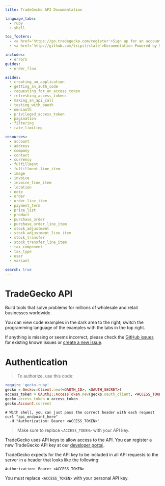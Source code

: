 ```yaml
---
title: TradeGecko API Documentation

language_tabs:
  - ruby
  - shell

toc_footers:
  - <a href='https://go.tradegecko.com/register'>Sign up for an account</a>
  - <a href='http://github.com/tripit/slate'>Documentation Powered by Slate</a>

includes:
  - errors
guides:
  - order_flow

asides:
  - creating_an_application
  - getting_an_auth_code
  - requesting_for_an_access_token
  - refreshing_access_tokens
  - making_an_api_call
  - testing_with_oauth
  - omniauth
  - privileged_access_token
  - pagination
  - filtering
  - rate_limiting

resources:
  - account
  - address
  - company
  - contact
  - currency
  - fulfillment
  - fulfillment_line_item
  - image
  - invoice
  - invoice_line_item
  - location
  - note
  - order
  - order_line_item
  - payment_term
  - price_list
  - product
  - purchase_order
  - purchase_order_line_item
  - stock_adjustment
  - stock_adjustment_line_item
  - stock_transfer
  - stock_transfer_line_item
  - tax_component
  - tax_type
  - user
  - variant

search: true
---
```


# TradeGecko API

Build tools that solve problems for millions of wholesale and retail businesses worldwide.

You can view code examples in the dark area to the right; switch the programming language of the examples with the tabs in the top right.

If anything is missing or seems incorrect, please check the [GitHub issues](https://github.com/tradegecko/smaug/issues)
for existing known issues or [create a new issue](https://github.com/tradegecko/smaug/issues/new).

# Authentication

> To authorize, use this code:

```ruby
require 'gecko-ruby'
gecko = Gecko::Client.new(<OAUTH_ID>, <OAUTH_SECRET>)
access_token = OAuth2::AccessToken.new(gecko.oauth_client, <ACCESS_TOKEN>)
gecko.access_token = access_token
gecko.Account.current
```

```shell
# With shell, you can just pass the correct header with each request
curl "api_endpoint_here"
  -H "Authorization: Bearer <ACCESS_TOKEN>"
```

> Make sure to replace `<ACCESS_TOKEN>` with your API key.

TradeGecko uses API keys to allow access to the API. You can register a new TradeGecko API key at our [developer portal](http://developer.tradegecko.com/).

TradeGecko expects for the API key to be included in all API requests to the server in a header that looks like the following:

`Authorization: Bearer <ACCESS_TOKEN>`

<aside class="notice">
You must replace <code>&lt;ACCESS_TOKEN&gt;</code> with your personal API key.
</aside>
